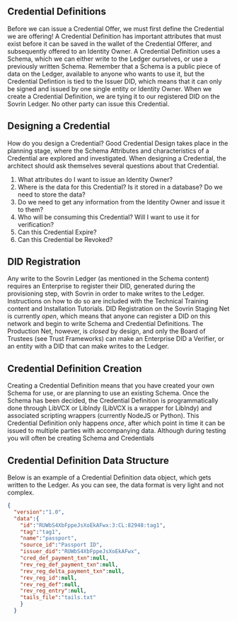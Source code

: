 ## Credential Definitions

Before we can issue a Credential Offer, we must first define the Credential we are offering! A Credential Definition has important attributes that must exist before it can be saved in the wallet of the Credential Offerer, and subsequently offered to an Identity Owner. A Credential Definition uses a Schema, which we can either write to the Ledger ourselves, or use a previously written Schema. Remember that a Schema is a public piece of data on the Ledger, available to anyone who wants to use it, but the Credential Defintion is tied to the Issuer DID, which means that it can only be signed and issued by one single entity or Identity Owner. When we create a Credential Definition, we are tying it to our registered DID on the Sovrin Ledger. No other party can issue this Credential.

## Designing a Credential

How do you design a Credential? Good Credential Design takes place in the planning stage, where the Schema Attributes and characteristics of a Credential are explored and investigated. When designing a Credential, the architect should ask themselves several questions about that Credential.

1. What attributes do I want to issue an Identity Owner?
2. Where is the data for this Credential? Is it stored in a database? Do we need to store the data?
3. Do we need to get any information from the Identity Owner and issue it to them?
4. Who will be consuming this Credential? Will I want to use it for verification?
5. Can this Credential Expire?
6. Can this Credential be Revoked?

## DID Registration

Any write to the Sovrin Ledger (as mentioned in the Schema content) requires an Enterprise to register their DID, generated during the provisioning step, with Sovrin in order to make writes to the Ledger. Instructions on how to do so are included with the Technical Training content and Installation Tutorials. DID Registration on the Sovrin Staging Net is currently *open*, which means that anyone can register a DID on this network and begin to write Schema and Credential Definitions. The Production Net, however, is *closed* by design, and only the Board of Trustees (see Trust Frameworks) can make an Enterprise DID a Verifier, or an entity with a DID that can make writes to the Ledger.

## Credential Definition Creation

Creating a Credential Definition means that you have created your own Schema for use, or are planning to use an existing Schema. Once the Schema has been decided, the Credential Definition is programmatically done through LibVCX or LibIndy (LibVCX is a wrapper for LibIndy) and associated scripting wrappers (currently NodeJS or Python). This Credential Definition only happens *once*, after which point in time it can be issued to multiple parties with accompanying data. Although during testing you will often be creating Schema and Credentials

## Credential Definition Data Structure

Below is an example of a Credential Definition data object, which gets written to the Ledger. As you can see, the data format is very light and not complex. 

```json
{
  "version":"1.0",
  "data":{
    "id":"RUWbS4XbFppeJsXoEkAFwx:3:CL:82948:tag1",
    "tag":"tag1",
    "name":"passport",
    "source_id":"Passport ID",
    "issuer_did":"RUWbS4XbFppeJsXoEkAFwx",
    "cred_def_payment_txn":null,
    "rev_reg_def_payment_txn":null,
    "rev_reg_delta_payment_txn":null,
    "rev_reg_id":null,
    "rev_reg_def":null,
    "rev_reg_entry":null,
    "tails_file":"tails.txt"
    }
  }
```
